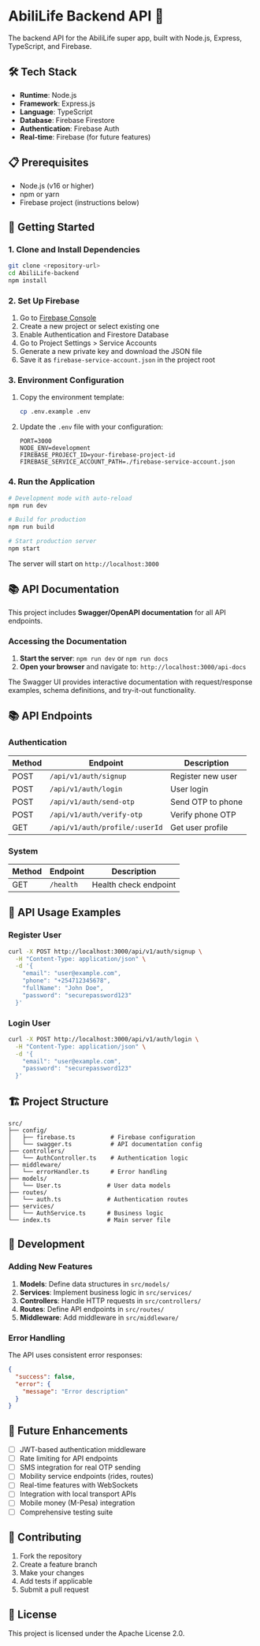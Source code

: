 # AbiliLife Backend API 🚀

The backend API for the AbiliLife super app, built with Node.js, Express, TypeScript, and Firebase.

## 🛠 Tech Stack

- **Runtime**: Node.js
- **Framework**: Express.js
- **Language**: TypeScript
- **Database**: Firebase Firestore
- **Authentication**: Firebase Auth
- **Real-time**: Firebase (for future features)

## 📋 Prerequisites

- Node.js (v16 or higher)
- npm or yarn
- Firebase project (instructions below)

## 🚀 Getting Started

### 1. Clone and Install Dependencies

```bash
git clone <repository-url>
cd AbiliLife-backend
npm install
```

### 2. Set Up Firebase

1. Go to [Firebase Console](https://console.firebase.google.com/)
2. Create a new project or select existing one
3. Enable Authentication and Firestore Database
4. Go to Project Settings > Service Accounts
5. Generate a new private key and download the JSON file
6. Save it as `firebase-service-account.json` in the project root

### 3. Environment Configuration

1. Copy the environment template:
   ```bash
   cp .env.example .env
   ```

2. Update the `.env` file with your configuration:
   ```env
   PORT=3000
   NODE_ENV=development
   FIREBASE_PROJECT_ID=your-firebase-project-id
   FIREBASE_SERVICE_ACCOUNT_PATH=./firebase-service-account.json
   ```

### 4. Run the Application

```bash
# Development mode with auto-reload
npm run dev

# Build for production
npm run build

# Start production server
npm start
```

The server will start on `http://localhost:3000`

## 📚 API Documentation

This project includes **Swagger/OpenAPI documentation** for all API endpoints.

### Accessing the Documentation

1. **Start the server**: `npm run dev` or `npm run docs`
2. **Open your browser** and navigate to: `http://localhost:3000/api-docs`

The Swagger UI provides interactive documentation with request/response examples, schema definitions, and try-it-out functionality.

## 📚 API Endpoints

### Authentication

| Method | Endpoint | Description |
|--------|----------|-------------|
| POST | `/api/v1/auth/signup` | Register new user |
| POST | `/api/v1/auth/login` | User login |
| POST | `/api/v1/auth/send-otp` | Send OTP to phone |
| POST | `/api/v1/auth/verify-otp` | Verify phone OTP |
| GET | `/api/v1/auth/profile/:userId` | Get user profile |

### System

| Method | Endpoint | Description |
|--------|----------|-------------|
| GET | `/health` | Health check endpoint |

## 📝 API Usage Examples

### Register User

```bash
curl -X POST http://localhost:3000/api/v1/auth/signup \
  -H "Content-Type: application/json" \
  -d '{
    "email": "user@example.com",
    "phone": "+254712345678",
    "fullName": "John Doe",
    "password": "securepassword123"
  }'
```

### Login User

```bash
curl -X POST http://localhost:3000/api/v1/auth/login \
  -H "Content-Type: application/json" \
  -d '{
    "email": "user@example.com",
    "password": "securepassword123"
  }'
```

## 🏗 Project Structure

```text
src/
├── config/
│   ├── firebase.ts          # Firebase configuration
│   └── swagger.ts           # API documentation config
├── controllers/
│   └── AuthController.ts    # Authentication logic
├── middleware/
│   └── errorHandler.ts      # Error handling
├── models/
│   └── User.ts             # User data models
├── routes/
│   └── auth.ts             # Authentication routes
├── services/
│   └── AuthService.ts      # Business logic
└── index.ts                # Main server file
```

## 🔧 Development

### Adding New Features

1. **Models**: Define data structures in `src/models/`
2. **Services**: Implement business logic in `src/services/`
3. **Controllers**: Handle HTTP requests in `src/controllers/`
4. **Routes**: Define API endpoints in `src/routes/`
5. **Middleware**: Add middleware in `src/middleware/`

### Error Handling

The API uses consistent error responses:

```json
{
  "success": false,
  "error": {
    "message": "Error description"
  }
}
```

## 🔮 Future Enhancements

- [ ] JWT-based authentication middleware
- [ ] Rate limiting for API endpoints
- [ ] SMS integration for real OTP sending
- [ ] Mobility service endpoints (rides, routes)
- [ ] Real-time features with WebSockets
- [ ] Integration with local transport APIs
- [ ] Mobile money (M-Pesa) integration
- [ ] Comprehensive testing suite

## 🤝 Contributing

1. Fork the repository
2. Create a feature branch
3. Make your changes
4. Add tests if applicable
5. Submit a pull request

## 📄 License

This project is licensed under the Apache License 2.0.
